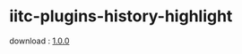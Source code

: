 # iitc-plugins-history-highlight

download : <a href="https://cdn.discordapp.com/attachments/757952156165996606/963653105214435380/historyHighlight.user.js">1.0.0</a>
